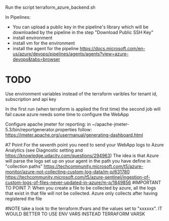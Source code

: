 Run the script terraform_azure_backend.sh

In Pipelines:
- You can upload a public key in the pipeline's library which will be downloaded by the pipeline in the step "Download Public SSH Key"
- install environment
- install vm for the environment
- install the agent for the pipeline https://docs.microsoft.com/en-us/azure/devops/pipelines/agents/agents?view=azure-devops&tabs=browser
# TODO 
Use environment variables instead of the terraform varibles for tenant id, subscription and api key

In the first run (when terraform is applied the first time) the
second job will fail cause azure needs some time to configure the WebApp


Configure apache jmeter for reporting:
in ~/apache-jmeter-5.3/bin/reportgenerator.properties follow:
https://jmeter.apache.org/usermanual/generating-dashboard.html


#7 Point
For the seventh point you need to send your WebApp logs to Azure Analytics (see Diagnostic setting and https://knowledge.udacity.com/questions/294963)
The idea is that Azure will parse the logs set up on your agent in the path you have
define in "collection paths"
https://techcommunity.microsoft.com/t5/azure-monitor/azure-not-collecting-custom-log-data/m-p/631780
https://techcommunity.microsoft.com/t5/azure-sentinel/ingestion-of-custom-logs-of-files-never-updated-in-azure/m-p/1849856
#IMPORTANT TO POINT 7: 
When you create a file to be collected by azure, all the logs that exist in that file will not be collected. Azure only 
collects after having registered the file


#NOTE
take a look to the terraform.tfvars and the values set to "xxxxxx". IT WOULD BETTER TO USE ENV VARS INSTEAD TERRAFORM VARSK